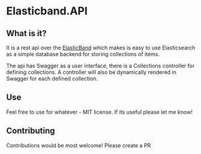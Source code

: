 # Elasticband.API

## What is it?

It is a rest api over the [ElasticBand](https://github.com/andrewjpoole/elasticband) which makes is easy to use Elasticsearch as a simple database backend for storing collections of items.

The api has Swagger as a user interface, there is a Collections controller for defining collections. A controller will also be dynamically rendered in Swagger for each defined collection.

## Use

Feel free to use for whatever - MIT license. If its useful please let me know!

## Contributing

Contributions would be most welcome! Please create a PR
